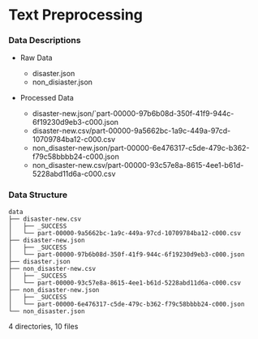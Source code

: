 # Text Preprocessing

### Data Descriptions

- Raw Data
	- disaster.json
	- non_disiaster.json

- Processed Data
	- disaster-new.json/`part-00000-97b6b08d-350f-41f9-944c-6f19230d9eb3-c000.json
	- disaster-new.csv/part-00000-9a5662bc-1a9c-449a-97cd-10709784ba12-c000.csv
	- non_disaster-new.json/part-00000-6e476317-c5de-479c-b362-f79c58bbbb24-c000.json
	- non_disaster-new.csv/part-00000-93c57e8a-8615-4ee1-b61d-5228abd11d6a-c000.csv
	
### Data Structure
	
	data
	├── disaster-new.csv
	│   ├── _SUCCESS
	│   └── part-00000-9a5662bc-1a9c-449a-97cd-10709784ba12-c000.csv
	├── disaster-new.json
	│   ├── _SUCCESS
	│   └── part-00000-97b6b08d-350f-41f9-944c-6f19230d9eb3-c000.json
	├── disaster.json
	├── non_disaster-new.csv
	│   ├── _SUCCESS
	│   └── part-00000-93c57e8a-8615-4ee1-b61d-5228abd11d6a-c000.csv
	├── non_disaster-new.json
	│   ├── _SUCCESS
	│   └── part-00000-6e476317-c5de-479c-b362-f79c58bbbb24-c000.json
	└── non_disaster.json

4 directories, 10 files
